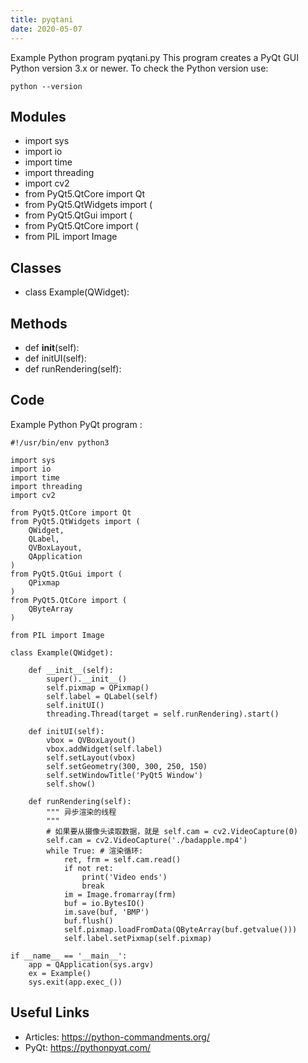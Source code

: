 ```yaml
---
title: pyqtani
date: 2020-05-07
---
```

Example Python program pyqtani.py
This program creates a PyQt GUI
Python version 3.x or newer.
To check the Python version use:

    python --version

## Modules

* import sys
* import io
* import time
* import threading
* import cv2
* from PyQt5.QtCore import Qt
* from PyQt5.QtWidgets import (
* from PyQt5.QtGui import (
* from PyQt5.QtCore import (
* from PIL import Image

## Classes

* class Example(QWidget):

## Methods

* def __init__(self):
* def initUI(self):
* def runRendering(self):

## Code

Example Python PyQt program :

    #!/usr/bin/env python3
    
    import sys
    import io
    import time
    import threading
    import cv2
    
    from PyQt5.QtCore import Qt
    from PyQt5.QtWidgets import (
        QWidget,
        QLabel,
        QVBoxLayout,
        QApplication
    )
    from PyQt5.QtGui import (
        QPixmap
    )
    from PyQt5.QtCore import (
        QByteArray
    )
    
    from PIL import Image
    
    class Example(QWidget):
        
        def __init__(self):
            super().__init__()
            self.pixmap = QPixmap()
            self.label = QLabel(self)
            self.initUI()
            threading.Thread(target = self.runRendering).start()
            
        def initUI(self):
            vbox = QVBoxLayout()
            vbox.addWidget(self.label)
            self.setLayout(vbox)
            self.setGeometry(300, 300, 250, 150)
            self.setWindowTitle('PyQt5 Window')
            self.show()
    
        def runRendering(self):
            """ 异步渲染的线程
            """
            # 如果要从摄像头读取数据，就是 self.cam = cv2.VideoCapture(0)
            self.cam = cv2.VideoCapture('./badapple.mp4')
            while True: # 渲染循环:
                ret, frm = self.cam.read()
                if not ret:
                    print('Video ends')
                    break
                im = Image.fromarray(frm)
                buf = io.BytesIO()
                im.save(buf, 'BMP')
                buf.flush()
                self.pixmap.loadFromData(QByteArray(buf.getvalue()))
                self.label.setPixmap(self.pixmap)
    
    if __name__ == '__main__':
        app = QApplication(sys.argv)
        ex = Example()
        sys.exit(app.exec_())
    

## Useful Links

- Articles: https://python-commandments.org/
- PyQt: https://pythonpyqt.com/
